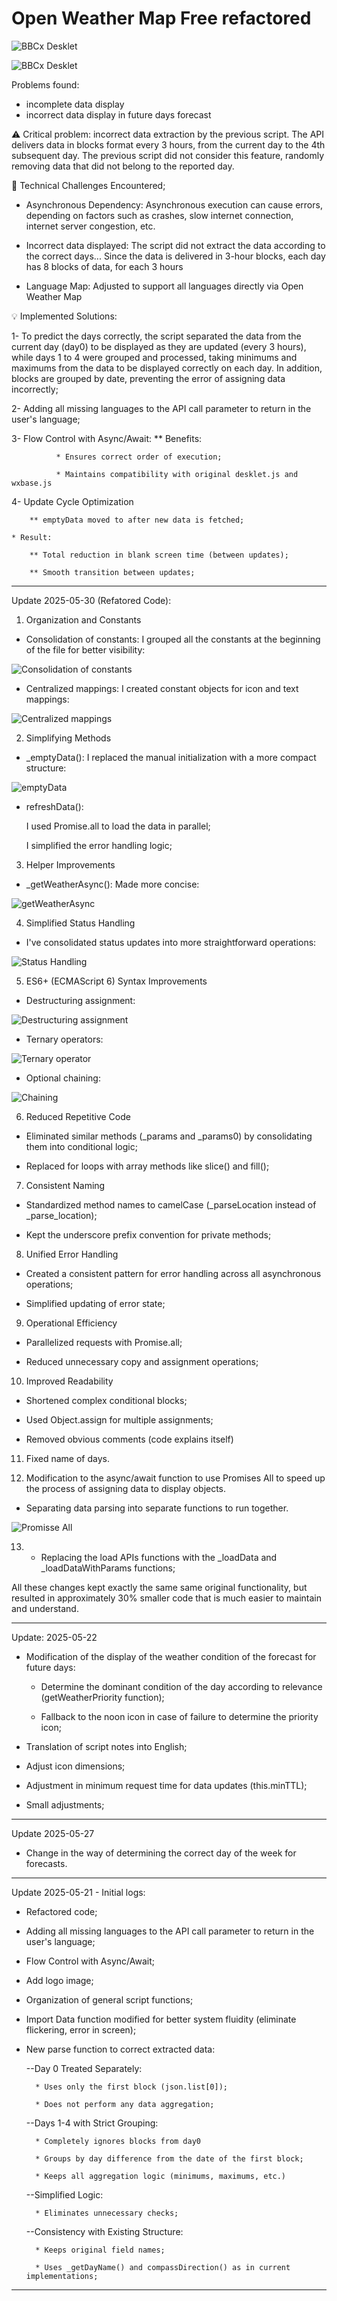 # Open Weather Map Free refactored

![BBCx Desklet](https://github.com/naufragoweb/weather-drivers-bbcwx-oak-wood.co.uk/blob/main/%20Z-%20Images/bbcx5.png)

![BBCx Desklet](https://github.com/naufragoweb/weather-drivers-bbcwx-oak-wood.co.uk/blob/main/%20Z-%20Images/bbcx6.png)

Problems found:

* incomplete data display
* incorrect data display in future days forecast

⚠️  Critical problem: incorrect data extraction by the previous script. The API delivers data in blocks format every 3 hours, from the current day to the 4th subsequent day. The previous script did not consider this feature, randomly removing data that did not belong to the reported day.

🧩 Technical Challenges Encountered;

  * Asynchronous Dependency:
      Asynchronous execution can cause errors, depending on factors such as crashes, slow internet connection, internet server congestion, etc.
      
  * Incorrect data displayed:
  	  The script did not extract the data according to the correct days... Since the data is delivered in 3-hour blocks, each day has 8 blocks of data, for each 3 hours
  	  
  * Language Map:
	  Adjusted to support all languages ​​directly via Open Weather Map
	  
💡 Implemented Solutions:

  1- To predict the days correctly, the script separated the data from the current day (day0) to be displayed as they are updated (every 3 hours), while days 1 to 4 were grouped and processed, taking minimums and maximums from the data to be displayed correctly on each day. In addition, blocks are grouped by date, preventing the error of assigning data incorrectly;

  2- Adding all missing languages ​​to the API call parameter to return in the user's language;
  
  3- Flow Control with Async/Await:
        ** Benefits:
        
              * Ensures correct order of execution;
              
              * Maintains compatibility with original desklet.js and wxbase.js
              
  4- Update Cycle Optimization
  
        ** emptyData moved to after new data is fetched;

    * Result:
    
        ** Total reduction in blank screen time (between updates);
        
        ** Smooth transition between updates;
        
--------------------------------------------------------------------------------

Update 2025-05-30 (Refatored Code):

1. Organization and Constants

* Consolidation of constants: I grouped all the constants at the beginning of the file for better visibility:

![Consolidation of constants](https://github.com/naufragoweb/weather-drivers-bbcwx-oak-wood.co.uk/blob/main/%20Z-%20Images/image1.png)

* Centralized mappings: I created constant objects for icon and text mappings:

![Centralized mappings](https://github.com/naufragoweb/weather-drivers-bbcwx-oak-wood.co.uk/blob/main/%20Z-%20Images/image2.png)

2. Simplifying Methods

* _emptyData(): I replaced the manual initialization with a more compact structure:

![emptyData](https://github.com/naufragoweb/weather-drivers-bbcwx-oak-wood.co.uk/blob/main/%20Z-%20Images/image3.png)

* refreshData():

    I used Promise.all to load the data in parallel;

    I simplified the error handling logic;

3. Helper Improvements

* _getWeatherAsync(): Made more concise:

![getWeatherAsync](https://github.com/naufragoweb/weather-drivers-bbcwx-oak-wood.co.uk/blob/main/%20Z-%20Images/image4.png)


4. Simplified Status Handling

* I've consolidated status updates into more straightforward operations:

![Status Handling](https://github.com/naufragoweb/weather-drivers-bbcwx-oak-wood.co.uk/blob/main/%20Z-%20Images/image6.png)

5. ES6+ (ECMAScript 6) Syntax Improvements

* Destructuring assignment:

![Destructuring assignment](https://github.com/naufragoweb/weather-drivers-bbcwx-oak-wood.co.uk/blob/main/%20Z-%20Images/image7.png)

* Ternary operators:

![Ternary operator](https://github.com/naufragoweb/weather-drivers-bbcwx-oak-wood.co.uk/blob/main/%20Z-%20Images/image8.png)

* Optional chaining:

![Chaining](https://github.com/naufragoweb/weather-drivers-bbcwx-oak-wood.co.uk/blob/main/%20Z-%20Images/image9.png)

6. Reduced Repetitive Code

* Eliminated similar methods (_params and _params0) by consolidating them into conditional logic;

* Replaced for loops with array methods like slice() and fill();

7. Consistent Naming

* Standardized method names to camelCase (_parseLocation instead of _parse_location);

* Kept the underscore prefix convention for private methods;

8. Unified Error Handling

* Created a consistent pattern for error handling across all asynchronous operations;

* Simplified updating of error state;

9. Operational Efficiency

* Parallelized requests with Promise.all;

* Reduced unnecessary copy and assignment operations;

10. Improved Readability

* Shortened complex conditional blocks;

* Used Object.assign for multiple assignments;

* Removed obvious comments (code explains itself)

11. Fixed name of days.

12. Modification to the async/await function to use Promises All to speed up the process of assigning data to display objects.

* Separating data parsing into separate functions to run together.

![Promisse All](https://github.com/naufragoweb/weather-drivers-bbcwx-oak-wood.co.uk/blob/main/%20Z-%20Images/image10.png)

13. * Replacing the load APIs functions with the _loadData and _loadDataWithParams functions;

All these changes kept exactly the same same original functionality, but resulted in approximately 30% smaller code that is much easier to maintain and understand.

--------------------------------------------------------------------------------



Update: 2025-05-22

* Modification of the display of the weather condition of the forecast for future days:

	* Determine the dominant condition of the day according to relevance (getWeatherPriority function);
	
	* Fallback to the noon icon in case of failure to determine the priority icon;
	
* Translation of script notes into English;

* Adjust icon dimensions;

* Adjustment in minimum request time for data updates (this.minTTL);

* Small adjustments;

--------------------------------------------------------------------------------

Update 2025-05-27

* Change in the way of determining the correct day of the week for forecasts.

--------------------------------------------------------------------------------


Update 2025-05-21 - Initial logs:

* Refactored code;

* Adding all missing languages ​​to the API call parameter to return in the user's language;

* Flow Control with Async/Await; 

* Add logo image;

* Organization of general script functions;

* Import Data function modified for better system fluidity (eliminate flickering, error in screen);

* New parse function to correct extracted data:

	--Day 0 Treated Separately:

		* Uses only the first block (json.list[0]);

		* Does not perform any data aggregation;

	--Days 1-4 with Strict Grouping:

		* Completely ignores blocks from day0

		* Groups by day difference from the date of the first block;

		* Keeps all aggregation logic (minimums, maximums, etc.)

	--Simplified Logic:

		* Eliminates unnecessary checks;

	--Consistency with Existing Structure:

		* Keeps original field names;

		* Uses _getDayName() and compassDirection() as in current implementations;
		
--------------------------------------------------------------------------------


